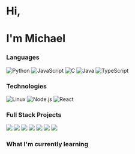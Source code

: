 <!-- [![](https://raw.githubusercontent.com/adamalston/adamalston/master/.gif)](website) -->
# Hi,
# I'm Michael

### Languages

![Python](https://img.shields.io/badge/-Python-000?&logo=Python)
![JavaScript](https://img.shields.io/badge/-JavaScript-000?&logo=JavaScript)
![C](https://img.shields.io/badge/-C-000?&logo=C)
![Java](https://img.shields.io/badge/-Java-000?&logo=Java&logoColor=007396)
![TypeScript](https://img.shields.io/badge/-TypeScript-000?&logo=TypeScript)

### Technologies
![Linux](https://img.shields.io/badge/-Linux-000?&logo=Linux)
![Node.js](https://img.shields.io/badge/-Node.js-000?&logo=node.js)
![React](https://img.shields.io/badge/-React-000?&logo=React)

### Full Stack Projects

[![](https://img.shields.io/badge/-🧬%20)]()
[![](https://img.shields.io/badge/-🦠%20)]()
[![](https://img.shields.io/badge/-📝%20)]()
[![](https://img.shields.io/badge/-🔬%20)]()
[![](https://img.shields.io/badge/-🛰%20)]()
[![](https://img.shields.io/badge/-🔊%20)]()
[![](https://img.shields.io/badge/-🗺%20)]()

### What I'm currently learning



